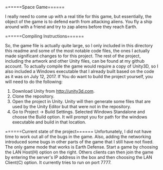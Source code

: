 ======Space Game======

I really need to come up with a real title for this game, but essentially, the
object of the game is to defend earth from attacking aliens. You fly a ship
around with a friend and try to zap aliens before they reach Earth.

======Compiling Instructions======

So, the game file is actually quite large, so I only included in this directory
this readme and some of the most notable code files, the ones I actually made
significant changes to for this project. The rest of the project, including the
artwork and other Unity files, can be found at my github account. To actually
compile the game would require a copy of Unity3D, so I also included a Windows
executable that I already built based on the code as it was on July 12, 2017. If
You do want to build the project yourself, you will need to do the following:

  1. Download Unity from http://unity3d.com.
  2. Clone the repository.
  3. Open the project in Unity. Unity will then generate some files that are used
     by the Unity Editor but that were not in the repository.
  4. Go to Project -> Build Settings. Selected Windows Standalone and choose the
     Build option. It will prompt you for path for the windows executable and
     build in that location.

======Current state of the project======
Unfortunately, I did not have time to work out all of the bugs in the game. Also,
adding the networking introduced some bugs in other parts of the game that I still
have not fixed. The only game mode that works is Earth Defense. Start a game by
choosing the LAN Host(H) option on the right. Others clients can then join the
game by entering the server's IP address in the box and then choosing the LAN
Client(C) option. It currently tries to run on port 7777.
